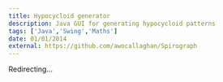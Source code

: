 ```yaml
---
title: Hypocycloid generator
description: Java GUI for generating hypocycloid patterns
tags: ['Java','Swing','Maths']
date: 01/01/2014
external: https://github.com/awocallaghan/Spirograph
---
```

Redirecting...
